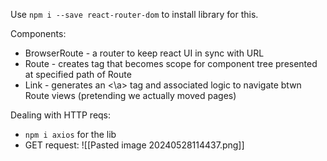 Use `npm i --save react-router-dom` to install library for this.

Components:
- BrowserRoute - a router to keep react UI in sync with URL
- Route - creates tag that becomes scope for component tree presented at specified path of Route
- Link - generates an <\a> tag and associated logic to navigate btwn Route views (pretending we actually moved pages)

Dealing with HTTP reqs:
- `npm i axios` for the lib
- GET request: 
![[Pasted image 20240528114437.png]]

